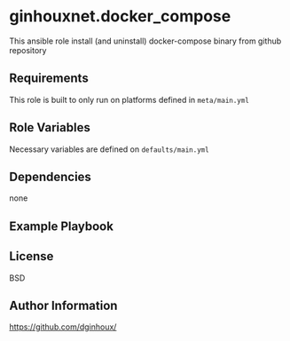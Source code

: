 ginhouxnet.docker_compose
=========

This ansible role install (and uninstall) docker-compose binary from github repository


Requirements
------------

This role is built to only run on platforms defined in `meta/main.yml`


Role Variables
--------------

Necessary variables are defined on `defaults/main.yml`



Dependencies
------------

none

Example Playbook
----------------



License
-------

BSD


Author Information
------------------

https://github.com/dginhoux/
